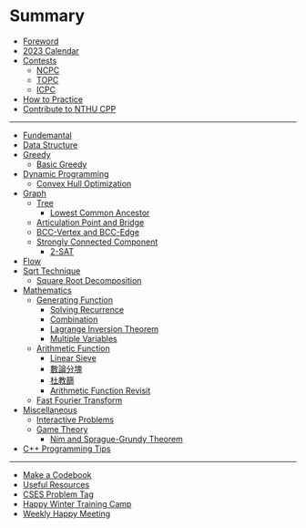 # Summary

- [Foreword](others/foreword.md)
- [2023 Calendar](others/calendar.md)
- [Contests](contest/intro.md)
  - [NCPC](contest/ncpc.md)
  - [TOPC](contest/topc.md)
  - [ICPC](contest/icpc.md)
- [How to Practice](others/how_to_practice.md)
- [Contribute to NTHU CPP](others/contribution.md)

---

- [Fundemantal]()
- [Data Structure]()
- [Greedy](greedy/intro.md)
  - [Basic Greedy](greedy/basic.md)
- [Dynamic Programming]()
  - [Convex Hull Optimization](dp/convex_hull_optimization.md)
- [Graph]()
  - [Tree]()
    - [Lowest Common Ancestor](graph/lca.md)
  - [Articulation Point and Bridge](graph/introduction_to_AP_bridge.md)
  - [BCC-Vertex and BCC-Edge](graph/introduction_to_BCC.md)
  - [Strongly Connected Component](graph/SCC_with_2-SAT/Strongly_Connected_Component.md)
    - [2-SAT](graph/SCC_with_2-SAT/2-SAT.md)
- [Flow]()
- [Sqrt Technique](sqrt/intro.md)
  - [Square Root Decomposition](sqrt/sqrt_decomposition.md)
- [Mathematics](math/intro.md)
  - [Generating Function](math/introduction_to_generating_function.md)
    - [Solving Recurrence](math/gf_recurrence.md)
    - [Combination](math/gf_combination.md)
    - [Lagrange Inversion Theorem](math/lagrange_inversion_theorem.md)
    - [Multiple Variables](math/gf_multiple_variables.md)
  - [Arithmetic Function](math/introduction_to_arithmetic_function.md)
    - [Linear Sieve](math/linear_sieve.md)
    - [數論分塊](math/sqrt_decomposition.md)
    - [杜教篩](math/du_sieve.md)
    - [Arithmetic Function Revisit](math/revisit_arithmetic_function.md)
  - [Fast Fourier Transform](math/fast_fourier_transform.md)
- [Miscellaneous]()
  - [Interactive Problems](misc/interactive.md)
  - [Game Theory](misc/game_theory.md)
    - [Nim and Sprague-Grundy Theorem](misc/nim_and_sg_value.md)
- [C++ Programming Tips]()

---

- [Make a Codebook](others/codebook.md)
- [Useful Resources](others/useful_resources.md)
- [CSES Problem Tag]()
- [Happy Winter Training Camp](others/hwtc.md)
- [Weekly Happy Meeting](others/happy_meeting.md)
